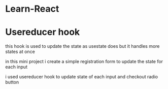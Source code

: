 # Learn-React


# Usereducer hook


this hook is used to update the state as usestate does but it handles more states at once


in this mini project i create a simple registration form to update the state for each input 


i used usereducer hook to update state of each input and checkout radio button
